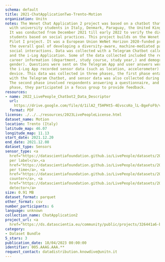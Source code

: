 ```yaml
---
schema: default
title: 2021-ChatApplicationTwo-Trento-Motion
organization: Unitn
notes: The Wenet Chat Application 2 project was based on a chatbot that interacted
  with university students in Italy, Denmark, Paraguay, the United Kingdom, and Mongolia.
  It was conducted from December 2021 till early 2022 to verify the diversity among
  students based on social practices. This project builds on the Wenet Chat Application
  Pilot I project. It was a European Union WeNet Horizon 2020-funded project with
  the overall goal of developing a diversity-aware, machine-mediated paradigm for
  social interactions. Data was collected with a Telegram Chatbot called Ask4help
  and the i-Log Application. Some of the data collected included the respondent's
  career information (department, study course, study year,) and demographics (age,
  gender). Questions were sent on the Telegram App and user answers were recorded,
  the i-Log App recorded sensor data (such as location, accelerometer) from the user
  device. This data was collected in three phases, the first phase entailed interacting
  with the Telegram Chatbot, and sensor data was also collected during this phase.
  The second phase involved respondents answering a questionnaire, and in the third
  phase, they participated in a focus group to provide feedback.
resources:
- name: 2022_LivePeople_Chatbot2_Data_Descriptor
  url: 
    https://drive.google.com/file/d/1ilA2_f5HPHt5-4EvscsKo_lL-BgeFoF9/view?usp=sharing
  format: PDF
license: ./../../resources/2023LivePeopleLicense.html
dataset_name: Motion
location: Trento (Italy)
latitude_map: 46.07
longitude_map: 11.13
start_date: 2021.12.20
end_date: 2021.12.08
dataset_type: Sensors
sensor_type: <a 
  href="https://datascientiafoundation.github.io/LivePeople/datasets/2021-CH2-Trento-Activities%20Per%20Label/">activities
  per label</a>,<a 
  href="https://datascientiafoundation.github.io/LivePeople/datasets/2021-CH2-Trento-Activities%20Per%20Time/">activities
  per time</a>, <a 
  href="https://datascientiafoundation.github.io/LivePeople/datasets/2021-CH2-Trento-Step%20Counter%20Event/">step
  counter</a>, <a 
  href="https://datascientiafoundation.github.io/LivePeople/datasets/2021-CH2-Trento-Step%20Detector%20Event/">step
  detector</a>
size: 0.91 MB
dataset_format: parquet
other_format: csv
number_participants: 6
language: unknown
collection_name: ChatApplication2
project_url: <a 
  href="https://ds.datascientia.eu/community/public/projects/326441a6-bc15-4393-b8e0-6ea7fcb4452e">https://ds.datascientia.eu/community/public/projects/326441a6-bc15-4393-b8e0-6ea7fcb4452e</a>
category:
- Dataset Bundle
5_stars: 3
publication_date: 18/04/2023 00:00:00
identifier: 005.AAAG.AAA.**
request_contact: datadistribution.knowdive@unitn.it
---
```


